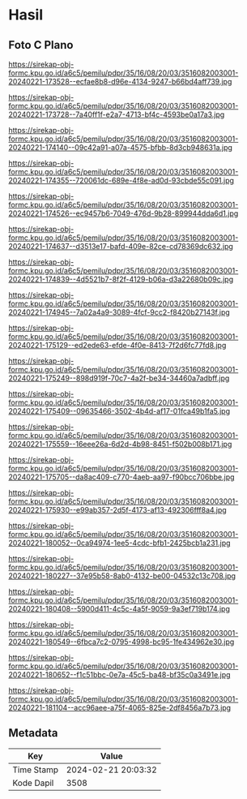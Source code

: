 # Hasil

## Foto C Plano

https://sirekap-obj-formc.kpu.go.id/a6c5/pemilu/pdpr/35/16/08/20/03/3516082003001-20240221-173528--ecfae8b8-d96e-4134-9247-b66bd4aff739.jpg

https://sirekap-obj-formc.kpu.go.id/a6c5/pemilu/pdpr/35/16/08/20/03/3516082003001-20240221-173728--7a40ff1f-e2a7-4713-bf4c-4593be0a17a3.jpg

https://sirekap-obj-formc.kpu.go.id/a6c5/pemilu/pdpr/35/16/08/20/03/3516082003001-20240221-174140--09c42a91-a07a-4575-bfbb-8d3cb948631a.jpg

https://sirekap-obj-formc.kpu.go.id/a6c5/pemilu/pdpr/35/16/08/20/03/3516082003001-20240221-174355--720061dc-689e-4f8e-ad0d-93cbde55c091.jpg

https://sirekap-obj-formc.kpu.go.id/a6c5/pemilu/pdpr/35/16/08/20/03/3516082003001-20240221-174526--ec9457b6-7049-476d-9b28-899944dda6d1.jpg

https://sirekap-obj-formc.kpu.go.id/a6c5/pemilu/pdpr/35/16/08/20/03/3516082003001-20240221-174637--d3513e17-bafd-409e-82ce-cd78369dc632.jpg

https://sirekap-obj-formc.kpu.go.id/a6c5/pemilu/pdpr/35/16/08/20/03/3516082003001-20240221-174839--4d5521b7-8f2f-4129-b06a-d3a22680b09c.jpg

https://sirekap-obj-formc.kpu.go.id/a6c5/pemilu/pdpr/35/16/08/20/03/3516082003001-20240221-174945--7a02a4a9-3089-4fcf-9cc2-f8420b27143f.jpg

https://sirekap-obj-formc.kpu.go.id/a6c5/pemilu/pdpr/35/16/08/20/03/3516082003001-20240221-175129--ed2ede63-efde-4f0e-8413-7f2d6fc77fd8.jpg

https://sirekap-obj-formc.kpu.go.id/a6c5/pemilu/pdpr/35/16/08/20/03/3516082003001-20240221-175249--898d919f-70c7-4a2f-be34-34460a7adbff.jpg

https://sirekap-obj-formc.kpu.go.id/a6c5/pemilu/pdpr/35/16/08/20/03/3516082003001-20240221-175409--09635466-3502-4b4d-af17-01fca49b1fa5.jpg

https://sirekap-obj-formc.kpu.go.id/a6c5/pemilu/pdpr/35/16/08/20/03/3516082003001-20240221-175559--16eee26a-6d2d-4b98-8451-f502b008b171.jpg

https://sirekap-obj-formc.kpu.go.id/a6c5/pemilu/pdpr/35/16/08/20/03/3516082003001-20240221-175705--da8ac409-c770-4aeb-aa97-f90bcc706bbe.jpg

https://sirekap-obj-formc.kpu.go.id/a6c5/pemilu/pdpr/35/16/08/20/03/3516082003001-20240221-175930--e99ab357-2d5f-4173-af13-492306fff8a4.jpg

https://sirekap-obj-formc.kpu.go.id/a6c5/pemilu/pdpr/35/16/08/20/03/3516082003001-20240221-180052--0ca94974-1ee5-4cdc-bfb1-2425bcb1a231.jpg

https://sirekap-obj-formc.kpu.go.id/a6c5/pemilu/pdpr/35/16/08/20/03/3516082003001-20240221-180227--37e95b58-8ab0-4132-be00-04532c13c708.jpg

https://sirekap-obj-formc.kpu.go.id/a6c5/pemilu/pdpr/35/16/08/20/03/3516082003001-20240221-180408--5900d411-4c5c-4a5f-9059-9a3ef719b174.jpg

https://sirekap-obj-formc.kpu.go.id/a6c5/pemilu/pdpr/35/16/08/20/03/3516082003001-20240221-180549--6fbca7c2-0795-4998-bc95-1fe434962e30.jpg

https://sirekap-obj-formc.kpu.go.id/a6c5/pemilu/pdpr/35/16/08/20/03/3516082003001-20240221-180652--f1c51bbc-0e7a-45c5-ba48-bf35c0a3491e.jpg

https://sirekap-obj-formc.kpu.go.id/a6c5/pemilu/pdpr/35/16/08/20/03/3516082003001-20240221-181104--acc96aee-a75f-4065-825e-2df8456a7b73.jpg


## Metadata

| Key        | Value               |
| ---------- | ------------------- |
| Time Stamp | 2024-02-21 20:03:32 |
| Kode Dapil | 3508                |



